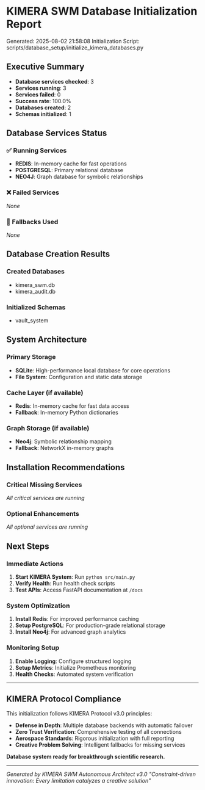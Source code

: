 # KIMERA SWM Database Initialization Report
Generated: 2025-08-02 21:58:08
Initialization Script: scripts/database_setup/initialize_kimera_databases.py

## Executive Summary
- **Database services checked**: 3
- **Services running**: 3
- **Services failed**: 0
- **Success rate**: 100.0%
- **Databases created**: 2
- **Schemas initialized**: 1

## Database Services Status

### ✅ Running Services
- **REDIS**: In-memory cache for fast operations
- **POSTGRESQL**: Primary relational database
- **NEO4J**: Graph database for symbolic relationships

### ❌ Failed Services  
*None*

### 🔄 Fallbacks Used
*None*

## Database Creation Results

### Created Databases
- kimera_swm.db
- kimera_audit.db

### Initialized Schemas
- vault_system

## System Architecture

### Primary Storage
- **SQLite**: High-performance local database for core operations
- **File System**: Configuration and static data storage

### Cache Layer (if available)
- **Redis**: In-memory cache for fast data access
- **Fallback**: In-memory Python dictionaries

### Graph Storage (if available)  
- **Neo4j**: Symbolic relationship mapping
- **Fallback**: NetworkX in-memory graphs

## Installation Recommendations

### Critical Missing Services
*All critical services are running*

### Optional Enhancements
*All optional services are running*

## Next Steps

### Immediate Actions
1. **Start KIMERA System**: Run `python src/main.py`
2. **Verify Health**: Run health check scripts
3. **Test APIs**: Access FastAPI documentation at `/docs`

### System Optimization
1. **Install Redis**: For improved performance caching
2. **Setup PostgreSQL**: For production-grade relational storage  
3. **Install Neo4j**: For advanced graph analytics

### Monitoring Setup
1. **Enable Logging**: Configure structured logging
2. **Setup Metrics**: Initialize Prometheus monitoring
3. **Health Checks**: Automated system verification

---

## KIMERA Protocol Compliance

This initialization follows KIMERA Protocol v3.0 principles:

- **Defense in Depth**: Multiple database backends with automatic failover
- **Zero Trust Verification**: Comprehensive testing of all connections
- **Aerospace Standards**: Rigorous initialization with full reporting
- **Creative Problem Solving**: Intelligent fallbacks for missing services

**Database system ready for breakthrough scientific research.**

---
*Generated by KIMERA SWM Autonomous Architect v3.0*
*"Constraint-driven innovation: Every limitation catalyzes a creative solution"*
